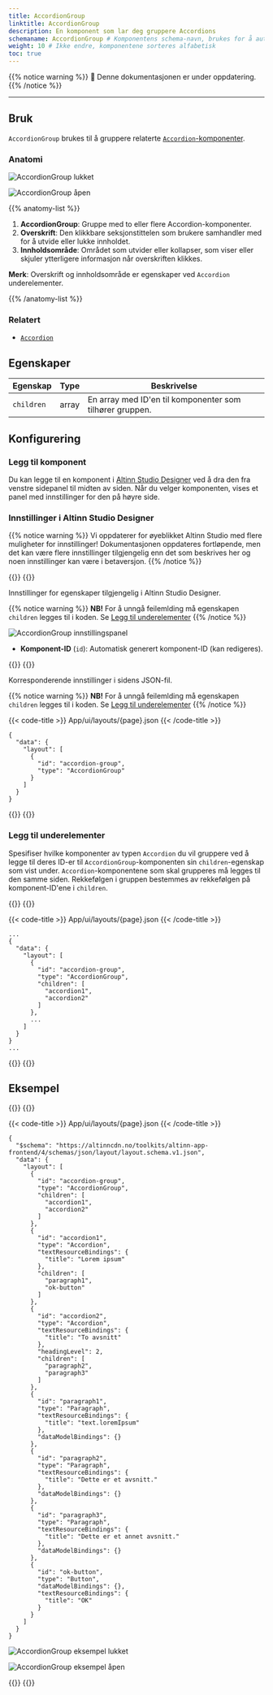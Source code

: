 ```yaml
---
title: AccordionGroup
linktitle: AccordionGroup
description: En komponent som lar deg gruppere Accordions
schemaname: AccordionGroup # Komponentens schema-navn, brukes for å automatisk generere liste med egenskaper fra komponentens JSON schema (erstatt med riktig navn i henhold til schema)
weight: 10 # Ikke endre, komponentene sorteres alfabetisk
toc: true
---
```


{{% notice warning %}}
🚧 Denne dokumentasjonen er under oppdatering.
{{% /notice %}}

---

## Bruk

`AccordionGroup` brukes til å gruppere relaterte [`Accordion`-komponenter](../accordion/).

### Anatomi

![AccordionGroup lukket](accordion-group-closed-anatomy.png "AccordionGroup i lukket tilstand")

![AccordionGroup åpen](accordion-group-open-anatomy.png "AccordionGroup med en åpen Accordion")

{{% anatomy-list %}}
1. **AccordionGroup**: Gruppe med to eller flere Accordion-komponenter.
2. **Overskrift**: Den klikkbare seksjonstittelen som brukere samhandler med for å utvide eller lukke innholdet.
3. **Innholdsområde**: Området som utvider eller kollapser, som viser eller skjuler ytterligere informasjon når overskriften klikkes.

**Merk**: Overskrift og innholdsområde er egenskaper ved `Accordion` underelementer.

{{% /anatomy-list %}} 

<!-- 
Legg til følgende seksjoner dersom de er relevante:

### Oppførsel

(Hvordan komponenten oppfører seg i ulike sammenhenger.)

### Stil

(Visuell styling, e.g. plassering, padding, "dos and don'ts")

### Beste praksis

(Bransjestandarder, "dos and don'ts")

### Veiledning for innhold

(E.g. regler for tegnsetting, standard etiketter, etc.)

### Tilgjengelighet

(Komponent-spesifikk beste praksis for tilgjengelighet.)

### Mobil

(Hvordan implementere komponent i mobile miljøer.)

-->
### Relatert

- [`Accordion`](../accordion/)


## Egenskaper

| **Egenskap** | **Type**                                       | **Beskrivelse** |
|--------------|------------------------------------------------|-----------------|
| `children`   | array | En array med ID'en til komponenter som tilhører gruppen. | 

<!-- Følgende er en liste over tilgjengelige egenskaper for {{% title %}}. Listen er automatisk generert basert på komponentens JSON schema (se link).

{{% notice warning %}}
Vi oppdaterer for øyeblikket hvordan vi implementerer komponenter. Listen over egenskaper kan derfor være noe unøyaktig.
{{% /notice %}} -->

<!-- Shortkoden `component-props` genererer automatisk en liste over komponentegenskaper fra komponentens JSON schema.
Komponentnavnet kan gis eksplisitt som argument (f.eks. `component-props "Grid"`).
Hvis ingen argument gis, henter shortkoden komponentnavnet fra 'schemaname' i frontmatter. -->

<!-- {{% component-props "ButtonGroup" %}} -->

## Konfigurering

### Legg til komponent

Du kan legge til en komponent i [Altinn Studio Designer](/nb/app/getting-started/) ved å dra den fra venstre sidepanel til midten av siden.
Når du velger komponenten, vises et panel med innstillinger for den på høyre side.

### Innstillinger i Altinn Studio Designer

{{% notice warning %}}
Vi oppdaterer for øyeblikket Altinn Studio med flere muligheter for innstillinger!
 Dokumentasjonen oppdateres fortløpende, men det kan være flere innstillinger tilgjengelig enn det som beskrives her og noen innstillinger kan være i betaversjon.
{{% /notice %}}

{{<content-version-selector classes="border-box">}}
{{<content-version-container version-label="Altinn Studio Designer">}}

Innstillinger for egenskaper tilgjengelig i Altinn Studio Designer.

{{% notice warning %}}
**NB!** For å unngå feilemlding må egenskapen `children` legges til i koden.
 Se [Legg til underelementer](#legg-til-underelementer)
{{% /notice %}}

![AccordionGroup innstillingspanel](AccordionGroup-settings-panel.png "Innstillinger for AccordionGroup")

- **Komponent-ID** (`id`): Automatisk generert komponent-ID (kan redigeres).

{{</content-version-container>}}
{{<content-version-container version-label="Kode">}}

Korresponderende innstillinger i sidens JSON-fil.

{{% notice warning %}}
**NB!** For å unngå feilemlding må egenskapen `children` legges til i koden.
 Se [Legg til underelementer](#legg-til-underelementer)
{{% /notice %}}

{{< code-title >}}
App/ui/layouts/{page}.json
{{< /code-title >}}

```json{hl_lines=""}
{
  "data": {
    "layout": [
      {
        "id": "accordion-group",
        "type": "AccordionGroup"
      }
    ]
  }
}
```

{{</content-version-container>}}
{{</content-version-selector>}}

### Legg til underelementer

Spesifiser hvilke komponenter av typen `Accordion` du vil gruppere ved å legge til deres ID-er til `AccordionGroup`-komponenten sin `children`-egenskap som vist under.
`Accordion`-komponentene som skal grupperes må legges til den samme siden.
 Rekkefølgen i gruppen bestemmes av rekkefølgen på komponent-ID'ene i `children`.

{{<content-version-selector classes="border-box">}}
{{<content-version-container version-label="Kode">}}

{{< code-title >}}
App/ui/layouts/{page}.json
{{< /code-title >}}

```json{hl_lines=""}
...
{
  "data": {
    "layout": [
      {
        "id": "accordion-group",
        "type": "AccordionGroup",
        "children": [
          "accordion1",
          "accordion2"
        ]
      },
      ...
    ]
  }
}
...
```
{{</content-version-container>}}
{{</content-version-selector>}}

## Eksempel

{{<content-version-selector classes="border-box">}}
{{<content-version-container version-label="Kode">}}

{{< code-title >}}
App/ui/layouts/{page}.json
{{< /code-title >}}

```json{hl_lines=""}
{
  "$schema": "https://altinncdn.no/toolkits/altinn-app-frontend/4/schemas/json/layout/layout.schema.v1.json",
  "data": {
    "layout": [
      {
        "id": "accordion-group",
        "type": "AccordionGroup",
        "children": [
          "accordion1",
          "accordion2"
        ]
      },
      {
        "id": "accordion1",
        "type": "Accordion",
        "textResourceBindings": {
          "title": "Lorem ipsum"
        },
        "children": [
          "paragraph1",
          "ok-button"
        ]
      },
      {
        "id": "accordion2",
        "type": "Accordion",
        "textResourceBindings": {
          "title": "To avsnitt"
        },
        "headingLevel": 2,
        "children": [
          "paragraph2",
          "paragraph3"
        ]
      },
      {
        "id": "paragraph1",
        "type": "Paragraph",
        "textResourceBindings": {
          "title": "text.loremIpsum"
        },
        "dataModelBindings": {}
      },
      {
        "id": "paragraph2",
        "type": "Paragraph",
        "textResourceBindings": {
          "title": "Dette er et avsnitt."
        },
        "dataModelBindings": {}
      },
      {
        "id": "paragraph3",
        "type": "Paragraph",
        "textResourceBindings": {
          "title": "Dette er et annet avsnitt."
        },
        "dataModelBindings": {}
      },
      {
        "id": "ok-button",
        "type": "Button",
        "dataModelBindings": {},
        "textResourceBindings": {
          "title": "OK"
        }
      }
    ]
  }
}
```

![AccordionGroup eksempel lukket](AccordionGroup-example-closed.png "AccordionGroup eksempel lukket")

![AccordionGroup eksempel åpen](AccordionGroup-example-open.png "AccordionGroup eksempel åpen")

{{</content-version-container>}}
{{</content-version-selector>}}
